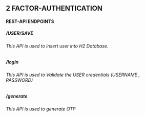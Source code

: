## 2 FACTOR-AUTHENTICATION

#### REST-API ENDPOINTS

##### /USER/SAVE
  ###### This API is used to insert user into H2 Database.
##### /login
  ###### This API is used to Validate the USER credentials (USERNAME , PASSWORD)
##### /generate
  ###### This API is used to generate OTP 
